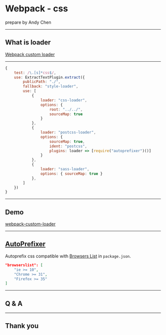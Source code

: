 # Webpack - css

prepare by Andy Chen

---

## What is loader

[Webpack custom loader](https://github.com/Asing1001/webpack-custom-loader)

---

```javascript
{
    test: /\.[s]*css$/,
    use: ExtractTextPlugin.extract({
        publicPath: "./",
        fallback: "style-loader",
        use: [
            {
                loader: "css-loader",
                options: {
                    root: "../../",
                    sourceMap: true
                }
            },
            {
                loader: "postcss-loader",
                options: {
                    sourceMap: true,
                    ident: "postcss",                    
                    plugins: loader => [require("autoprefixer")()]
                }
            },
            {
                loader: "sass-loader",
                options: { sourceMap: true }
            },
        ]
    })
}
```

---

## Demo

[webpack-custom-loader](https://github.com/Asing1001/webpack-custom-loader)

---

## [AutoPrefixer](https://github.com/postcss/autoprefixer)

Autoprefix css compatible with [Browsers List](https://github.com/ai/browserslist) in `package.json`.

```json
"browserslist": [
    "ie >= 10",
    "Chrome >= 31",
    "Firefox >= 35"
]
```

---

## Q & A

---

## Thank you
